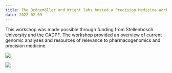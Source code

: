 ```yaml
---
title: The Drögemöller and Wright labs hosted a Precision Medicine Workshop in South Africa as a part of their Carnegie African Diaspora Fellowships
date: 2022-02-09
---
```


This workshop was made possible through funding from Stellenbosch University and the CADPF. The workshop provided an overview of current genomic analyses and resources of relevance to pharmacogenomics and precision medicine.

![](/img/carnegie.jpg)

<!--more-->

![](/img/carnegie2.jpg)

